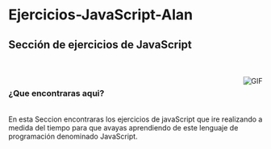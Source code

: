 # Ejercicios-JavaScript-Alan
<h2 title="hehehe"> Sección de ejercicios de JavaScript</h2>

<br />
<br />


 
<img align="right" alt="GIF" src="https://play-lh.googleusercontent.com/rfWOJQVBHoAZ_B43v0ySFlLmJBLtksVGAxGaFRh2ex4nOmNQ86qzG4sYWV63IKrXlvI"/>


<h3 title="hehehe"> ¿Que encontraras aqui?</h3>

<br />
En esta Seccion encontraras los ejercicios de javaScript que ire realizando a medida del tiempo para que avayas aprendiendo de este lenguaje 
de programación denominado JavaScript.




